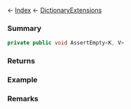 ← [Index](Api-Index) ← [DictionaryExtensions](System.Collections.Generic.DictionaryExtensions)

### Summary

```csharp
private public void AssertEmpty<K, V>
```

### Returns

### Example

### Remarks


